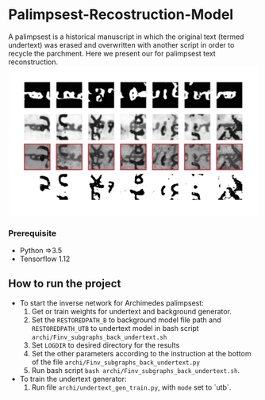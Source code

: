 # Palimpsest-Recostruction-Model
A palimpsest is a historical manuscript in which the original text (termed undertext) was erased and overwritten with another script in order to recycle the parchment. Here we present our for palimpsest text reconstruction. 
![Results of Archimedes palimpsest reconstruction](/images/generated_archi.png)
### Prerequisite
* Python =\>3.5
* Tensorflow 1.12

## How to run the project 
- To start the inverse network for Archimedes palimpsest:
	1) Get or train weights for undertext and background generator.
	2) Set the `RESTOREDPATH_B` to background model file path and `RESTOREDPATH_UTB` to undertext model in bash script `archi/Finv_subgraphs_back_undertext.sh`  
	3) Set `LOGDIR` to desired directory for the results
	4) Set the other parameters according to the instruction at the bottom of the file `archi/Finv_subgraphs_back_undertext.py` 
	5) Run bash script `bash archi/Finv_subgraphs_back_undertext.sh`.
- To train the undertext generator:
	1) Run file `archi/undertext_gen_train.py`, with `mode` set to \`utb`.